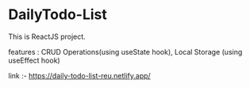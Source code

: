 # DailyTodo-List
This is ReactJS project.

features : CRUD Operations(using useState hook), Local Storage (using useEffect hook)

link :- https://daily-todo-list-reu.netlify.app/
